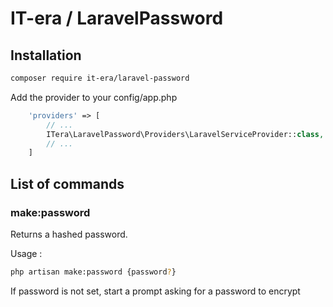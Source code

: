 # IT-era / LaravelPassword

## Installation

```sh
composer require it-era/laravel-password
```

Add the provider to your config/app.php
```php
    'providers' => [
        // ...
        ITera\LaravelPassword\Providers\LaravelServiceProvider::class,
        // ...
    ]
```

## List of commands

### make:password

Returns a hashed password.

Usage : 
```sh
php artisan make:password {password?}
```

If password is not set, start a prompt asking for a password to encrypt
